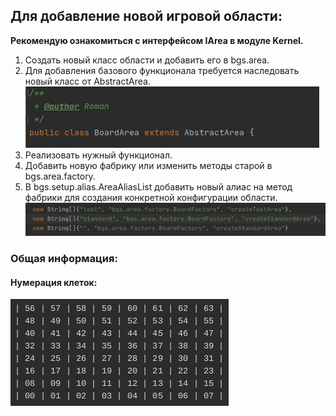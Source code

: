  ## Для добавление новой игровой области:
  **Рекомендую ознакомиться с интерфейсом IArea в модуле Kernel.**
 
 1. Создать новый класс области и добавить его в bgs.area.
 2. Для добавления базового функционала требуется наследовать новый класс от AbstractArea.
 ![area_parent](images/area_parent.png)  
 3. Реализовать нужный функционал.
 4. Добавить новую фабрику или изменить методы старой в bgs.area.factory. 
 5. В bgs.setup.alias.AreaAliasList добавить новый алиас на метод фабрики для создания конкретной конфигурации области.  
  ![area_alias](images/area_alias.png)
 
 ### Общая информация:
 
 #### Нумерация клеток:
 
 ![area_squares](images/area_squares.png)

  